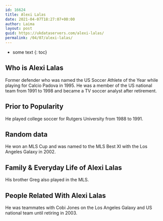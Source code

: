 ```yaml
---
id: 16624
title: Alexi Lalas
date: 2021-04-07T18:27:07+00:00
author: Laima
layout: post
guid: https://ukdataservers.com/alexi-lalas/
permalink: /04/07/alexi-lalas/
---
```


* some text
{: toc}


## Who is Alexi Lalas
                  
                  
                  
Former defender who was named the US Soccer Athlete of the Year while playing for Calcio Padova in 1995. He was a member of the US national team from 1991 to 1998 and became a TV soccer analyst after retirement.
                  
              
            
              
            
                
                
                
## Prior to Popularity
                  
                  
                  
He played college soccer for Rutgers University from 1988 to 1991.
                  
              
            
              
            
                
                
                
## Random data
                  
                  
                  
He won an MLS Cup and was named to the MLS Best XI with the Los Angeles Galaxy in 2002.
                  
              
            
              
            
                
                
                
## Family & Everyday Life of Alexi Lalas
                  
                  
                  
His brother Greg also played in the MLS.
                  
              
            
              
            
                
                
                
## People Related With Alexi Lalas
                  
                  
                  
He was teammates with Cobi Jones on the Los Angeles Galaxy and US national team until retiring in 2003.
                  
              
            
              
            
                
              
            
              
              
            
            
              
            
          
          
          